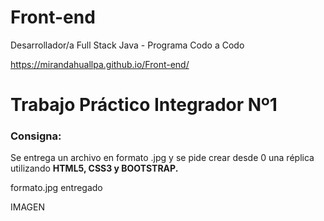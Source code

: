 # Front-end
Desarrollador/a Full Stack Java - Programa Codo a Codo

https://mirandahuallpa.github.io/Front-end/

<h1> Trabajo Práctico Integrador Nº1 </h1>

<h3><b>Consigna:</b></h3>
Se entrega un archivo en formato .jpg y se pide crear desde 0 una réplica utilizando <b>HTML5, CSS3 y BOOTSTRAP.</b>

formato.jpg entregado

IMAGEN


